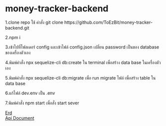 # money-tracker-backend
<p>1.clone repo ใช้ คำสั่ง git clone https://github.com/ToEzBit/money-tracker-backend.git</p>
<p>2.npm i</p>
<p>3.เข้าไปที่โฟลเดอร์ config และเข้าไฟล์ config.json เปลี่ยน password เป็นของ database ของเครื่องตัวเอง</p>
<p>4.พิมพ์คำสั่ง npx sequelize-cli db:create ใน terminal เพื่อสร้าง data base ในเครื่องตัวเอง </p>
<p>5.พิมพ์คำสั่ง npx sequelize-cli db:migrate เพื่อ run migrate ไฟล์ เพื่อสร้าง table ใน data base </p>
<p>6.แก้ไฟล์ dev.env เป็น .env </p>
<p>7.พิมพ์คำสั่ง npm start เพื่อสั่ง start sever </p>

[Erd](https://www.figma.com/file/lrzLstZMGabpkQuC88yMBN/income-and-expense-erd?node-id=0%3A1)\
[Api Document](https://documenter.getpostman.com/view/21098507/UzR1L2s1)
